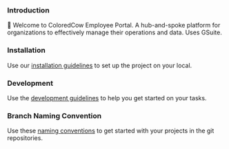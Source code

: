### Introduction
:wave: Welcome to ColoredCow Employee Portal. A hub-and-spoke platform for organizations to effectively manage their operations and data. Uses GSuite.

### Installation
Use our [installation guidelines](https://github.com/ColoredCow-Portal/portal/blob/master/docs/installation.md) to set up the project on your local.

### Development
Use the [development guidelines](https://github.com/ColoredCow-Portal/portal/blob/master/docs/development.md) to help you get started on your tasks.

### Branch Naming Convention
Use these [naming conventions](https://github.com/ColoredCow-Portal/portal/blob/master/docs/branch-naming-convention.md) to get started with your projects in the git repositories.
